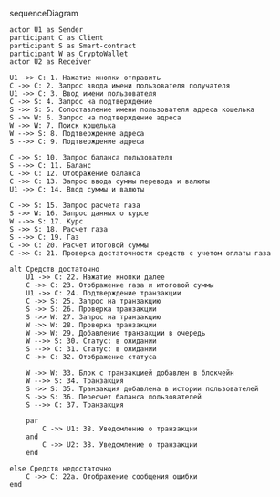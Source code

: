sequenceDiagram

    actor U1 as Sender
    participant C as Client
    participant S as Smart-contract
    participant W as CryptoWallet
    actor U2 as Receiver 

    U1 ->> C: 1. Нажатие кнопки отправить
    C ->> C: 2. Запрос ввода имени пользователя получателя
    U1 ->> C: 3. Ввод имени пользователя
    C ->> S: 4. Запрос на подтверждение
    S ->> S: 5. Сопоставление имени пользователя адреса кошелька
    S ->> W: 6. Запрос на подтверждение адреса
    W ->> W: 7. Поиск кошелька
    W -->> S: 8. Подтверждение адреса
    S -->> C: 9. Подтверждение адреса

    C ->> S: 10. Запрос баланса пользователя
    S -->> C: 11. Баланс
    C ->> C: 12. Отображение баланса
    C ->> C: 13. Запрос ввода суммы перевода и валюты
    U1 ->> C: 14. Ввод суммы и валюты

    C ->> S: 15. Запрос расчета газа
    S ->> W: 16. Запрос данных о курсе
    W -->> S: 17. Курс
    S ->> S: 18. Расчет газа
    S -->> C: 19. Газ
    C ->> C: 20. Расчет итоговой суммы
    C ->> C: 21. Проверка достаточности средств с учетом оплаты газа

    alt Средств достаточно
        U1 ->> C: 22. Нажатие кнопки далее
        C ->> C: 23. Отображение газа и итоговой суммы
        U1 ->> C: 24. Подтверждение транзакции
        C ->> S: 25. Запрос на транзакцию
        S ->> S: 26. Проверка транзакции
        S ->> W: 27. Запрос на транзакцию
        W ->> W: 28. Проверка транзакции
        W ->> W: 29. Добавление транзакции в очередь
        W -->> S: 30. Статус: в ожидании
        S -->> C: 31. Статус: в ожидании
        C ->> C: 32. Отображение статуса

        W ->> W: 33. Блок с транзакцией добавлен в блокчейн
        W -->> S: 34. Транзакция
        S ->> S: 35. Транзакция добавлена в истории пользователей
        S ->> S: 36. Пересчет баланса пользователей
        S -->> C: 37. Транзакция

        par 
            C ->> U1: 38. Уведомление о транзакции
        and 
            C ->> U2: 38. Уведомление о транзакции
        end

    else Средств недостаточно
        C ->> C: 22a. Отображение сообщения ошибки
    end
    
